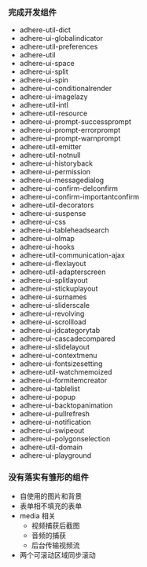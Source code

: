 ### 完成开发组件

- adhere-util-dict
- adhere-ui-globalindicator
- adhere-util-preferences
- adhere-util
- adhere-ui-space
- adhere-ui-split
- adhere-ui-spin
- adhere-ui-conditionalrender
- adhere-ui-imagelazy
- adhere-util-intl
- adhere-util-resource
- adhere-ui-prompt-successprompt
- adhere-ui-prompt-errorprompt
- adhere-ui-prompt-warnprompt
- adhere-util-emitter
- adhere-util-notnull
- adhere-ui-historyback
- adhere-ui-permission
- adhere-ui-messagedialog
- adhere-ui-confirm-delconfirm
- adhere-ui-confirm-importantconfirm
- adhere-util-decorators
- adhere-ui-suspense
- adhere-ui-css
- adhere-ui-tableheadsearch
- adhere-ui-olmap
- adhere-ui-hooks
- adhere-util-communication-ajax
- adhere-ui-flexlayout
- adhere-util-adapterscreen
- adhere-ui-splitlayout
- adhere-ui-stickuplayout
- adhere-ui-surnames
- adhere-ui-sliderscale
- adhere-ui-revolving
- adhere-ui-scrollload
- adhere-ui-jdcategorytab
- adhere-ui-cascadecompared
- adhere-ui-slidelayout
- adhere-ui-contextmenu
- adhere-ui-fontsizesetting
- adhere-util-watchmemoized
- adhere-ui-formitemcreator
- adhere-ui-tablelist
- adhere-ui-popup
- adhere-ui-backtopanimation
- adhere-ui-pullrefresh
- adhere-ui-notification
- adhere-ui-swipeout
- adhere-ui-polygonselection
- adhere-util-domain
- adhere-ui-playground

### 没有落实有雏形的组件

- 自使用的图片和背景
- 表单相不填充的表单
- media 相关
  - 视频捕获后截图
  - 音频的捕获
  - 后台传输视频流
- 两个可滚动区域同步滚动
